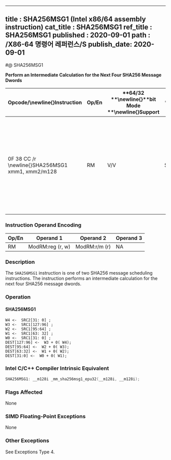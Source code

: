 ----------------------------
title : SHA256MSG1 (Intel x86/64 assembly instruction)
cat_title : SHA256MSG1
ref_title : SHA256MSG1
published : 2020-09-01
path : /X86-64 명령어 레퍼런스/S
publish_date: 2020-09-01
----------------------------
#@ SHA256MSG1

**Perform an Intermediate Calculation for the Next Four SHA256 Message Dwords**

|**Opcode/**\newline{}**Instruction**|**Op/En**|**64/32 **\newline{}**bit Mode **\newline{}**Support**|**CPUID **\newline{}**Feature **\newline{}**Flag**|**Description**|
|------------------------------------|---------|------------------------------------------------------|--------------------------------------------------|---------------|
|0F 38 CC /r \newline{}SHA256MSG1 xmm1, xmm2/m128|RM|V/V|SHA|Performs an intermediate calculation for the next four SHA256 message dwords using previous message dwords from xmm1 and xmm2/m128, storing the result in xmm1.|
### Instruction Operand Encoding


|Op/En|Operand 1|Operand 2|Operand 3|
|-----|---------|---------|---------|
|RM|ModRM:reg (r, w)|ModRM:r/m (r)|NA|
### Description


The `SHA256MSG1` instruction is one of two SHA256 message scheduling instructions. The instruction performs an intermediate calculation for the next four SHA256 message dwords.


### Operation
#### SHA256MSG1 
```info-verb
W4 <-  SRC2[31: 0] ; 
W3 <-  SRC1[127:96] ; 
W2 <-  SRC1[95:64] ; 
W1 <-  SRC1[63: 32] ; 
W0 <-  SRC1[31: 0] ; 
DEST[127:96] <-  W3 + 0( W4); 
DEST[95:64] <-  W2 + 0( W3); 
DEST[63:32] <-  W1 + 0( W2); 
DEST[31:0] <-  W0 + 0( W1); 
```

### Intel C/C++ Compiler Intrinsic Equivalent

```cpp
SHA256MSG1: __m128i _mm_sha256msg1_epu32(__m128i, __m128i);
```
### Flags Affected


None

### SIMD Floating-Point Exceptions


None

### Other Exceptions


See Exceptions Type 4.

